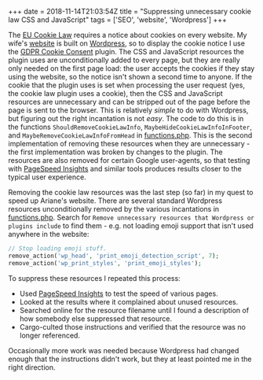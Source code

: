 +++
date = 2018-11-14T21:03:54Z
title = "Suppressing unnecessary cookie law CSS and JavaScript"
tags = ['SEO', 'website', 'Wordpress']
+++

The [EU Cookie Law](https://www.wired.co.uk/article/cookies-made-simple)
requires a notice about cookies on every website. My wife's
[website](https://www.arianetobin.ie/) is built on
[Wordpress](https://wordpress.org/), so to display the cookie notice I use the
[GDPR Cookie Consent](https://wordpress.org/plugins/cookie-law-info/) plugin.
The CSS and JavaScript resources the plugin uses are unconditionally added to
every page, but they are really only needed on the first page load: the user
accepts the cookies if they stay using the website, so the notice isn't shown a
second time to anyone. If the cookie that the plugin uses is set when processing
the user request (yes, the cookie law plugin uses a cookie), then the CSS and
JavaScript resources are unnecessary and can be stripped out of the page before
the page is sent to the browser. This is relatively _simple_ to do with
Wordpress, but figuring out the right incantation is not _easy_. The code to do
this is in the functions `ShouldRemoveCookieLawInfo`,
`MaybeHideCookieLawInfoInFooter`, and `MaybeRemoveCookieLawInfoFromHead` in
[functions.php](https://github.com/tobinjt/ariane-theme/blob/master/functions.php).
This is the second implementation of removing these resources when they are
unnecessary - the first implementation was broken by changes to the plugin. The
resources are also removed for certain Google user-agents, so that testing with
[PageSpeed Insights](https://developers.google.com/speed/pagespeed/insights/)
and similar tools produces results closer to the typical user experience.

Removing the cookie law resources was the last step (so far) in my quest to
speed up Ariane's website. There are several standard Wordpress resources
unconditionally removed by the various incantations in
[functions.php](https://github.com/tobinjt/ariane-theme/blob/master/functions.php).
Search for `Remove unnecessary resources that Wordpress or plugins include` to
find them - e.g. not loading emoji support that isn't used anywhere in the
website:

```php
// Stop loading emoji stuff.
remove_action('wp_head', 'print_emoji_detection_script', 7);
remove_action('wp_print_styles', 'print_emoji_styles');
```

To suppress these resources I repeated this process:

- Used [PageSpeed
  Insights](https://developers.google.com/speed/pagespeed/insights/) to test the
  speed of various pages.
- Looked at the results where it complained about unused resources.
- Searched online for the resource filename until I found a description of how
  somebody else suppressed that resource.
- Cargo-culted those instructions and verified that the resource was no longer
  referenced.

Occasionally more work was needed because Wordpress had changed enough that the
instructions didn't work, but they at least pointed me in the right direction.
